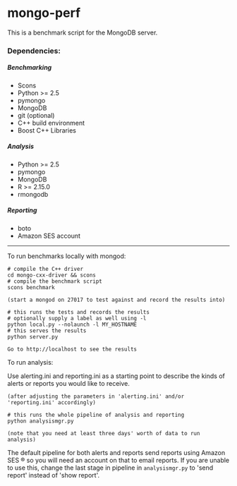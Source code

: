 # mongo-perf
This is a benchmark script for the MongoDB server.

### Dependencies:
##### Benchmarking
* Scons
* Python >= 2.5
* pymongo
* MongoDB
* git (optional)
* C++ build environment
* Boost C++ Libraries

##### Analysis
* Python >= 2.5
* pymongo
* MongoDB
* R >= 2.15.0
* rmongodb

##### Reporting
* boto
* Amazon SES account
<hr>

To run benchmarks locally with mongod:
<pre><code># compile the C++ driver
cd mongo-cxx-driver && scons 
# compile the benchmark script
scons benchmark 

(start a mongod on 27017 to test against and record the results into)

# this runs the tests and records the results
# optionally supply a label as well using -l
python local.py --nolaunch -l MY_HOSTNAME
# this serves the results
python server.py 

Go to http://localhost to see the results
</code></pre>

To run analysis:

Use alerting.ini and reporting.ini as a starting point to describe the kinds of alerts or reports you would like to receive. 

<pre><code>(after adjusting the parameters in 'alerting.ini' and/or 'reporting.ini' accordingly)

# this runs the whole pipeline of analysis and reporting
python analysismgr.py

(note that you need at least three days' worth of data to run analysis)
</code></pre>

The default pipeline for both alerts and reports send reports using Amazon SES ® so you will need an account on that to email reports. If you are unable to use this, change the last stage in pipeline in `analysismgr.py` to 'send report' instead of 'show report'.


